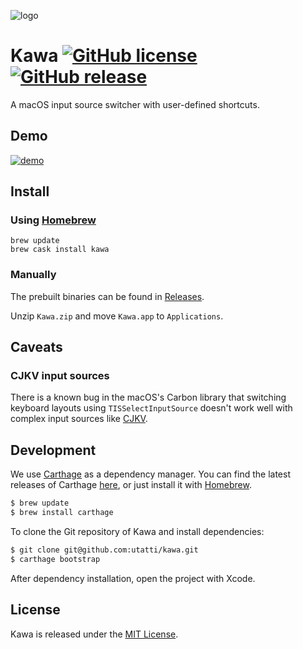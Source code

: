 ![logo](resource/png/logo.png)

# Kawa [![GitHub license](https://img.shields.io/badge/license-MIT-lightgrey.svg)](https://raw.githubusercontent.com/utatti/kawa/master/LICENSE) [![GitHub release](https://img.shields.io/github/release/utatti/kawa.svg)](https://github.com/utatti/kawa/releases)

A macOS input source switcher with user-defined shortcuts.

## Demo

[![demo](https://cloud.githubusercontent.com/assets/1013641/9109734/d73505e4-3c72-11e5-9c71-49cdf4a484da.gif)](http://vimeo.com/135542587)

## Install

### Using [Homebrew](https://brew.sh/)

```shell
brew update
brew cask install kawa
```

### Manually

The prebuilt binaries can be found in [Releases](https://github.com/utatti/kawa/releases).

Unzip `Kawa.zip` and move `Kawa.app` to `Applications`.

## Caveats

### CJKV input sources

There is a known bug in the macOS's Carbon library that switching keyboard
layouts using `TISSelectInputSource` doesn't work well with complex input
sources like [CJKV](https://en.wikipedia.org/wiki/CJK_characters).

## Development

We use [Carthage](https://github.com/Carthage/Carthage) as a dependency manager.
You can find the latest releases of Carthage [here](https://github.com/Carthage/Carthage/releases),
or just install it with [Homebrew](http://brew.sh).

```bash
$ brew update
$ brew install carthage
```

To clone the Git repository of Kawa and install dependencies:

```bash
$ git clone git@github.com:utatti/kawa.git
$ carthage bootstrap
```

After dependency installation, open the project with Xcode.

## License

Kawa is released under the [MIT License](LICENSE).
